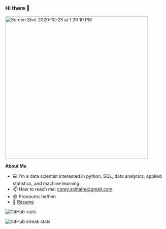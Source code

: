 ### Hi there 👋

<img width="449" alt="Screen Shot 2020-10-23 at 1 29 10 PM" src="https://user-images.githubusercontent.com/63081449/97040699-ebe37580-1533-11eb-8b26-7eba63f553d5.png">

**About Me**
- 💻 I’m a data scientist interested in python, SQL, data analytics, applied statistics, and machine learning
- 📫 How to reach me: corey.solitaire@gmail.com
- 😄 Pronouns: he/him
- 📄  [Resume](https://github.com/CSolitaire/CSolitaire.github.io/blob/master/Corey%20Solitaire%20Resume%20.pdf)

![GitHub stats](https://github-readme-stats.vercel.app/api?username=Csolitaire&show_icons=true)  

![GitHub streak stats](https://github-readme-streak-stats.herokuapp.com/?user=Csolitaire)  
<!--
**CSolitaire/CSolitaire** is a ✨ _special_ ✨ repository because its `README.md` (this file) appears on your GitHub profile.


